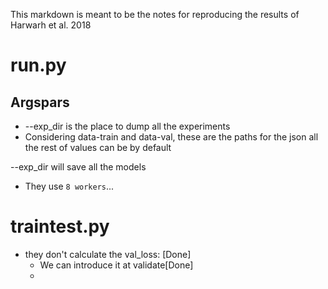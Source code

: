 This markdown is meant to be the notes for reproducing the results of Harwarh et al. 2018
# run.py
## Argspars
- --exp_dir is the place to dump all the experiments
- Considering data-train and data-val, these are the paths for the json
 all the rest of values can be by default

--exp_dir will save all the models
- They use ``8 workers``...

# traintest.py
- they don't calculate the val_loss: [Done]
    - We can introduce it at validate[Done]
    - 